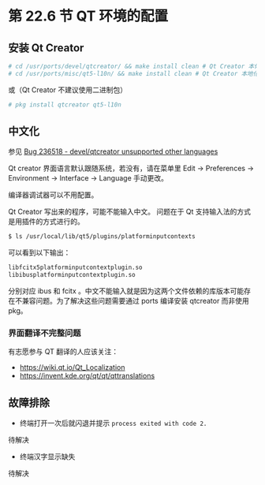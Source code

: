 # 第 22.6 节 QT 环境的配置

## 安装 Qt Creator

```sh
# cd /usr/ports/devel/qtcreator/ && make install clean # Qt Creator 本体
# cd /usr/ports/misc/qt5-l10n/ && make install clean # Qt Creator 本地化语言包，如中文
```

或（Qt Creator 不建议使用二进制包）

```sh
# pkg install qtcreator qt5-l10n
```

## 中文化

参见 [Bug 236518 - devel/qtcreator unsupported other languages ](https://bugs.freebsd.org/bugzilla/show_bug.cgi?id=236518)

Qt creator 界面语言默认跟随系统，若没有，请在菜单里 Edit -> Preferences -> Environment -> Interface -> Language 手动更改。

编译器调试器可以不用配置。

Qt Creator 写出来的程序，可能不能输入中文。 问题在于 Qt 支持输入法的方式是用插件的方式进行的。

```sh
$ ls /usr/local/lib/qt5/plugins/platforminputcontexts
```

可以看到以下输出：

```sh
libfcitx5platforminputcontextplugin.so
libibusplatforminputcontextplugin.so
```

分别对应 ibus 和 fcitx 。中文不能输入就是因为这两个文件依赖的库版本可能存在不兼容问题。为了解决这些问题需要通过 ports 编译安装 qtcreator 而非使用 pkg。

### 界面翻译不完整问题

有志愿参与 QT 翻译的人应该关注：

- <https://wiki.qt.io/Qt_Localization>
- <https://invent.kde.org/qt/qt/qttranslations>


## 故障排除

- 终端打开一次后就闪退并提示 `process exited with code 2.`

待解决

- 终端汉字显示缺失

待解决